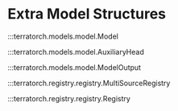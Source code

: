 # Extra Model Structures

:::terratorch.models.model.Model

:::terratorch.models.model.AuxiliaryHead

:::terratorch.models.model.ModelOutput

:::terratorch.registry.registry.MultiSourceRegistry

:::terratorch.registry.registry.Registry
